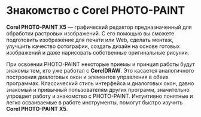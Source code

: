 # Знакомство с Corel PHOTO-PAINT

**Corel PHOTO-PAINT X5** — графический редактор предназначенный для обработки растровых изображений. С его помощью вы сможете подготовить изображение для печати или Web, сделать монтаж, улучшить качество фотографии, создать дизайн на основе готовых изображений и даже нарисовать собственные оригинальные рисунки.

При освоении PHOTO-PAINT некоторые приемы и принцип работы будут знакомы тем, кто уже работал с **CorelDRAW**. Это касается аналогичного построения диалоговых окон и элементов управления в обеих программах. Классический стиль интерфейса и диалоговых окон, давно знакомый и привычный пользователям других программ, значительно упрощает работу и знакомство с PHOTO-PAINT. Интуитивно понятные и легко осваиваемые в работе инструменты, помогут быстро изучить **Corel PHOTO-PAINT Х5**.